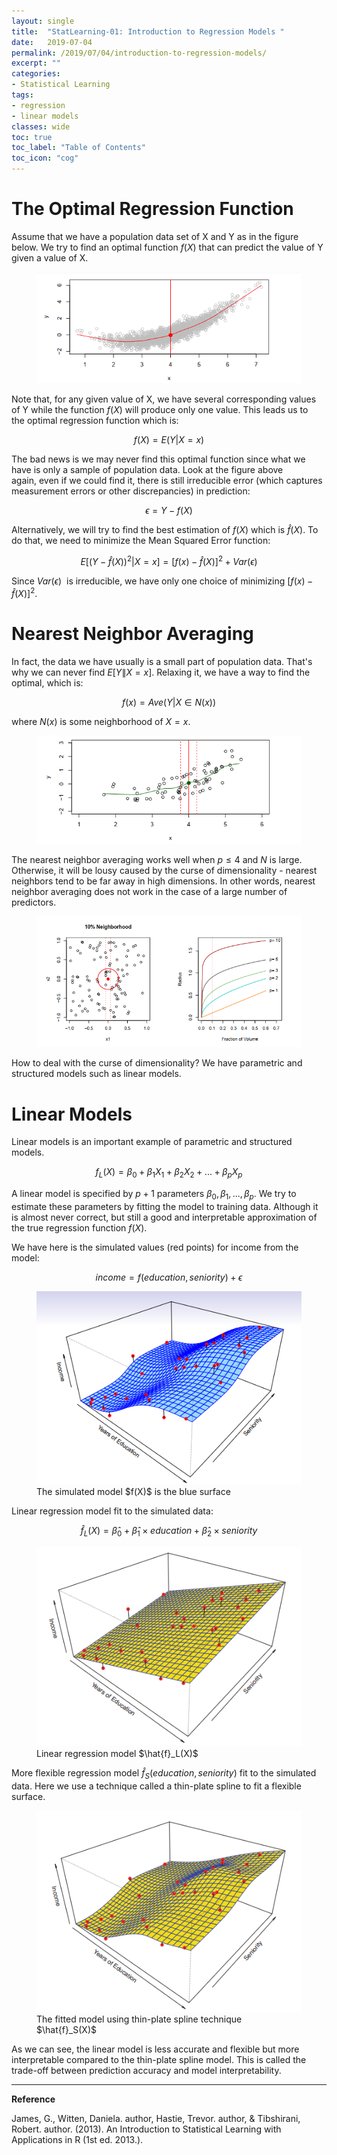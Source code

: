 ```yaml
---
layout: single
title:  "StatLearning-01: Introduction to Regression Models "
date:   2019-07-04
permalink: /2019/07/04/introduction-to-regression-models/
excerpt: ""
categories: 
- Statistical Learning
tags:
- regression
- linear models
classes: wide
toc: true
toc_label: "Table of Contents"
toc_icon: "cog"
---
```


# The Optimal Regression Function

Assume that we have a population data set of X and Y as in the figure below. We try to find an optimal function $f(X)$ that can predict the value of Y given a value of X.

<figure>
	<img src="https://github.com/datasciblog/datasciblog.github.io/blob/master/_posts/images/2019-07-04-introduction-to-regression-models/1.png?raw=true">
</figure>

Note that, for any given value of X, we have several corresponding values of Y while the function $f(X)$ will produce only one value. This leads us to the optimal regression function which is:

$$f(X) = E(Y|X=x)$$

The bad news is we may never find this optimal function since what we have is only a sample of population data. Look at the figure above again, even if we could find it, there is still irreducible error (which captures measurement errors or other discrepancies) in prediction:

$$\epsilon = Y - f(X)$$

Alternatively, we will try to find the best estimation of $f(X)$ which is $\hat{f}(X)$. To do that, we need to minimize the Mean Squared Error function:

$$E[(Y- \hat{f}(X))^2 | X=x] = [f(x) - \hat{f}(X)]^2 + Var(\epsilon)$$

Since $Var(\epsilon)$  is irreducible, we have only one choice of minimizing $[f(x) - \hat{f}(X)]^2$.

# Nearest Neighbor Averaging

In fact, the data we have usually is a small part of population data. That's why we can never find $E[Y \|X=x]$. Relaxing it, we have a way to find the optimal, which is:

$$f(x) = Ave(Y | X  \in N(x))$$

where $N(x)$ is some neighborhood of $X=x$.

<figure>
	<img src="https://github.com/datasciblog/datasciblog.github.io/blob/master/_posts/images/2019-07-04-introduction-to-regression-models/2.png?raw=true">
</figure>

The nearest neighbor averaging works well when $p \leq 4$ and $N$ is large. Otherwise, it will be lousy caused by the curse of dimensionality - nearest neighbors tend to be far away in high dimensions. In other words, nearest neighbor averaging does not work in the case of a large number of predictors.

<figure>
	<img src="https://github.com/datasciblog/datasciblog.github.io/blob/master/_posts/images/2019-07-04-introduction-to-regression-models/3.png?raw=true">
</figure>

How to deal with the curse of dimensionality? We have parametric and structured models such as linear models.

# Linear Models

Linear models is an important example of parametric and structured models.

$$f_L(X) = \beta_0 + \beta_1 X_1 + \beta_2 X_2 +... + \beta_p X_p$$

A linear model is specified by $p+1$ parameters $\beta_0, \beta_1,..., \beta_p$. We try to estimate these parameters by fitting the model to training data. Although it is almost never correct, but still a good and interpretable approximation of the true regression function $f(X)$.

We have here is the simulated values (red points) for income from the model:

$$income = f(education, seniority) + \epsilon$$

<figure>
	<img src="https://github.com/datasciblog/datasciblog.github.io/blob/master/_posts/images/2019-07-04-introduction-to-regression-models/4.png?raw=true">
	<figcaption>The simulated model $f(X)$ is the blue surface</figcaption>
</figure>

Linear regression model fit to the simulated data:

$$\hat{f}_L(X) = \hat{\beta}_0 + \hat{\beta}_1 \times education + \hat{\beta}_2 \times seniority$$

<figure>
	<img src="https://github.com/datasciblog/datasciblog.github.io/blob/master/_posts/images/2019-07-04-introduction-to-regression-models/5.png?raw=true">
	<figcaption>Linear regression model $\hat{f}_L(X)$</figcaption>
</figure>

More flexible regression model $\hat{f}_S(education, seniority)$ fit to the simulated data. Here we use a technique called a thin-plate spline to fit a flexible surface.

<figure>
	<img src="https://github.com/datasciblog/datasciblog.github.io/blob/master/_posts/images/2019-07-04-introduction-to-regression-models/6.png?raw=true">
	<figcaption>The fitted model using thin-plate spline technique $\hat{f}_S(X)$
</figcaption>
</figure>

As we can see, the linear model is less accurate and flexible but more interpretable compared to the thin-plate spline model. This is called the trade-off between prediction accuracy and model interpretability.

***
**Reference**

James, G., Witten, Daniela. author, Hastie, Trevor. author, & Tibshirani, Robert. author. (2013). An Introduction to Statistical Learning with Applications in R (1st ed. 2013.).